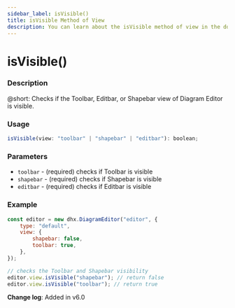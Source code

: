 ```yaml
---
sidebar_label: isVisible()
title: isVisible Method of View
description: You can learn about the isVisible method of view in the documentation of the DHTMLX JavaScript Diagram library. Browse developer guides and API reference, try out code examples and live demos, and download a free 30-day evaluation version of DHTMLX Diagram.
---
```


# isVisible()

### Description

@short: Checks if the Toolbar, Editbar, or Shapebar view of Diagram Editor is visible.

### Usage

~~~jsx
isVisible(view: "toolbar" | "shapebar" | "editbar"): boolean;
~~~

### Parameters

- `toolbar` - (required) checks if Toolbar is visible
- `shapebar` - (required) checks if Shapebar is visible
- `editbar` - (required) checks if Editbar is visible

### Example

~~~jsx {9-11}
const editor = new dhx.DiagramEditor("editor", {
    type: "default",
    view: {
        shapebar: false,
        toolbar: true,
    },
});

// checks the Toolbar and Shapebar visibility
editor.view.isVisible("shapebar"); // return false
editor.view.isVisible("toolbar"); // return true
~~~

**Change log**: Added in v6.0
